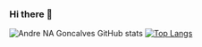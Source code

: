 ### Hi there 👋
![Andre NA Goncalves GitHub stats](https://github-readme-stats.vercel.app/api?username=nicolau&show_icons=true&theme=transparent) [![Top Langs](https://github-readme-stats.vercel.app/api/top-langs/?username=nicolau&layout=compact)](https://github.com/anuraghazra/github-readme-stats)

<!--
**nicolau/nicolau** is a ✨ _special_ ✨ repository because its `README.md` (this file) appears on your GitHub profile.

Here are some ideas to get you started:

- 🔭 I’m currently working on ...
- 🌱 I’m currently learning ...
- 👯 I’m looking to collaborate on ...
- 🤔 I’m looking for help with ...
- 💬 Ask me about ...
- 📫 How to reach me: ...
- 😄 Pronouns: ...
- ⚡ Fun fact: ...
-->
